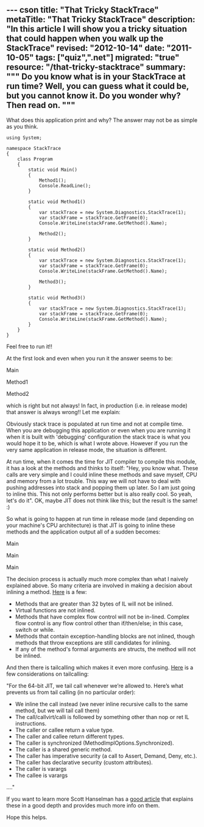 --- cson
title: "That Tricky StackTrace"
metaTitle: "That Tricky StackTrace"
description: "In this article I will show you a tricky situation that could happen when you walk up the StackTrace"
revised: "2012-10-14"
date: "2011-10-05"
tags: ["quiz",".net"]
migrated: "true"
resource: "/that-tricky-stacktrace"
summary: """
Do you know what is in your StackTrace at run time? Well, you can guess what it could be, but you cannot know it. Do you wonder why? Then read on.
"""
---
What does this application print and why? The answer may not be as simple as you think.

    using System;
     
    namespace StackTrace
    {
        class Program
        {
            static void Main()
            {
                Method1();
                Console.ReadLine();
            }
     
            static void Method1()
            {
                var stackTrace = new System.Diagnostics.StackTrace(1);
                var stackFrame = stackTrace.GetFrame(0);
                Console.WriteLine(stackFrame.GetMethod().Name);
     
                Method2();
            }
     
            static void Method2()
            {
                var stackTrace = new System.Diagnostics.StackTrace(1);
                var stackFrame = stackTrace.GetFrame(0);
                Console.WriteLine(stackFrame.GetMethod().Name);
     
                Method3();
            }
     
            static void Method3()
            {
                var stackTrace = new System.Diagnostics.StackTrace(1);
                var stackFrame = stackTrace.GetFrame(0);
                Console.WriteLine(stackFrame.GetMethod().Name);
            }
        }
    }

 

Feel free to run it!!

At the first look and even when you run it the answer seems to be:

Main

Method1

Method2

which is right but not always! In fact, in production (i.e. in release mode) that answer is always wrong!! Let me explain:

Obviously stack trace is populated at run time and not at compile time. When you are debugging this application or even when you are running it when it is built with 'debugging' configuration the stack trace is what you would hope it to be, which is what I wrote above. However if you run the very same application in release mode, the situation is different.

At run time, when it comes the time for JIT compiler to compile this module, it has a look at the methods and thinks to itself: "Hey, you know what. These calls are very simple and I could inline these methods and save myself, CPU and memory from a lot trouble. This way we will not have to deal with pushing addresses into stack and popping them up later. So I am just going to inline this. This not only performs better but is also really cool. So yeah, let's do it". OK, maybe JIT does not think like this; but the result is the same! :)

So what is going to happen at run time in release mode (and depending on your machine's CPU architecture) is that JIT is going to inline these methods and the application output all of a sudden becomes:

Main

Main

Main

The decision process is actually much more complex than what I naively explained above. So many criteria are involved in making a decision about inlining a method. [Here][1] is a few:

 - Methods that are greater than 32 bytes of IL will not be inlined.
 - Virtual functions are not inlined.
 - Methods that have complex flow control will not be in-lined. Complex flow control is any flow control other than if/then/else; in this case, switch or while.
 - Methods that contain exception-handling blocks are not inlined, though methods that throw exceptions are still candidates for inlining.
 - If any of the method's formal arguments are structs, the method will not be inlined.


And then there is tailcalling which makes it even more confusing. [Here][2] is a few considerations on tailcalling: 

"For the 64-bit JIT, we tail call whenever we’re allowed to. Here’s what prevents us from tail calling (in no particular order):

 - We inline the call instead (we never inline recursive calls to the same method, but we will tail call them)
 - The call/callvirt/calli is followed by something other than nop or ret IL instructions.
 - The caller or callee return a value type.
 - The caller and callee return different types.
 - The caller is synchronized (MethodImplOptions.Synchronized).
 - The caller is a shared generic method.
 - The caller has imperative security (a call to Assert, Demand, Deny, etc.).
 - The caller has declarative security (custom attributes).
 - The caller is varargs
 - The callee is varargs

...."

If you want to learn more Scott Hanselman has a [good article][3] that explains these in a good depth and provides much more info on them.

Hope this helps.


  [1]: http://blogs.msdn.com/b/ericgu/archive/2004/01/29/64717.aspx
  [2]: http://blogs.msdn.com/b/davbr/archive/2007/06/20/tail-call-jit-conditions.aspx
  [3]: http://www.hanselman.com/blog/ReleaseISNOTDebug64bitOptimizationsAndCMethodInliningInReleaseBuildCallStacks.aspx